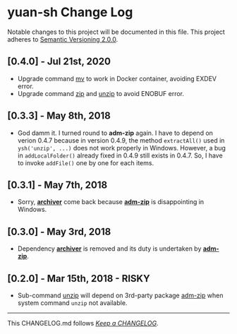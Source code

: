 #   yuan-sh Change Log

Notable changes to this project will be documented in this file. This project adheres to [Semantic Versioning 2.0.0](http://semver.org/).

##	[0.4.0] - Jul 21st, 2020

*	Upgrade command [mv](./commands/mv.js) to work in Docker container, avoiding EXDEV error.
*	Upgrade command [zip](./commands/zip.js) and [unzip](./commands/unzip.js) to avoid ENOBUF error.

##  [0.3.3] - May 8th, 2018

*   God damm it. I turned round to __adm-zip__ again. I have to depend on verion 0.4.7 because in version 0.4.9, the method `extractAll()` used in `ysh('unzip', ...)` does not work properly in Windows. However, a bug in `addLocalFolder()` already fixed in 0.4.9 still exists in 0.4.7. So, I have to invoke `addFile()` one by one for each items.

##  [0.3.1] - May 7th, 2018

*   Sorry, [__archiver__](https://www.npmjs.com/package/archiver) come back because [__adm-zip__](https://www.npmjs.com/package/adm-zip) is disappointing in Windows.

##  [0.3.0] - May 3rd, 2018

*   Dependency [__archiver__](https://www.npmjs.com/package/archiver) is removed and its duty is undertaken by [__adm-zip__](https://www.npmjs.com/package/adm-zip).

##  [0.2.0] - Mar 15th, 2018 - RISKY

*   Sub-command [unzip](./README.md#unzip) will depend on 3rd-party package [adm-zip](https://www.npmjs.com/package/adm-zip) when system command `unzip` not available.

---
This CHANGELOG.md follows [*Keep a CHANGELOG*](http://keepachangelog.com/).
